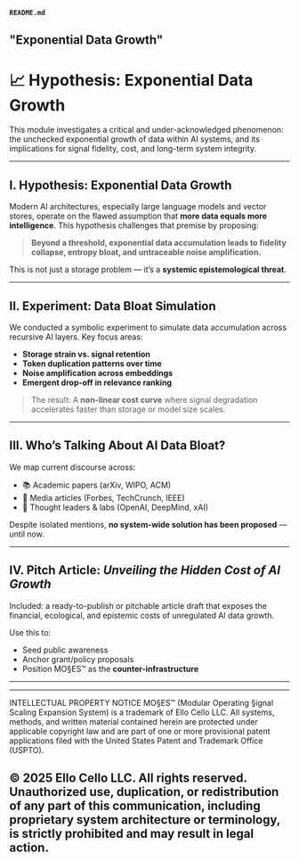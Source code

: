 **`README.md`** 

**"Exponential Data Growth"** 
---

# 📈 Hypothesis: Exponential Data Growth

This module investigates a critical and under-acknowledged phenomenon: the unchecked exponential growth of data within AI systems, and its implications for signal fidelity, cost, and long-term system integrity.

---

## I. Hypothesis: Exponential Data Growth

Modern AI architectures, especially large language models and vector stores, operate on the flawed assumption that **more data equals more intelligence**. This hypothesis challenges that premise by proposing:

> **Beyond a threshold, exponential data accumulation leads to fidelity collapse, entropy bloat, and untraceable noise amplification.**

This is not just a storage problem — it’s a **systemic epistemological threat**.

---

## II. Experiment: Data Bloat Simulation

We conducted a symbolic experiment to simulate data accumulation across recursive AI layers. Key focus areas:

* **Storage strain vs. signal retention**
* **Token duplication patterns over time**
* **Noise amplification across embeddings**
* **Emergent drop-off in relevance ranking**

> The result: A **non-linear cost curve** where signal degradation accelerates faster than storage or model size scales.

---

## III. Who’s Talking About AI Data Bloat?

We map current discourse across:

* 📚 Academic papers (arXiv, WIPO, ACM)
* 📰 Media articles (Forbes, TechCrunch, IEEE)
* 🧠 Thought leaders & labs (OpenAI, DeepMind, xAI)

Despite isolated mentions, **no system-wide solution has been proposed** — until now.

---

## IV. Pitch Article: *Unveiling the Hidden Cost of AI Growth*

Included: a ready-to-publish or pitchable article draft that exposes the financial, ecological, and epistemic costs of unregulated AI data growth.

Use this to:

* Seed public awareness
* Anchor grant/policy proposals
* Position MO§ES™ as the **counter-infrastructure**

---

---
INTELLECTUAL PROPERTY NOTICE
MO§ES™ (Modular Operating §ignal Scaling Expansion System) is a trademark of Ello Cello LLC. 
All systems, methods, and written material contained herein are protected under applicable copyright law 
and are part of one or more provisional patent applications filed with the United States Patent and Trademark Office (USPTO).

© 2025 Ello Cello LLC. All rights reserved. 
Unauthorized use, duplication, or redistribution of any part of this communication, including proprietary 
system architecture or terminology, is strictly prohibited and may result in legal action.
---
